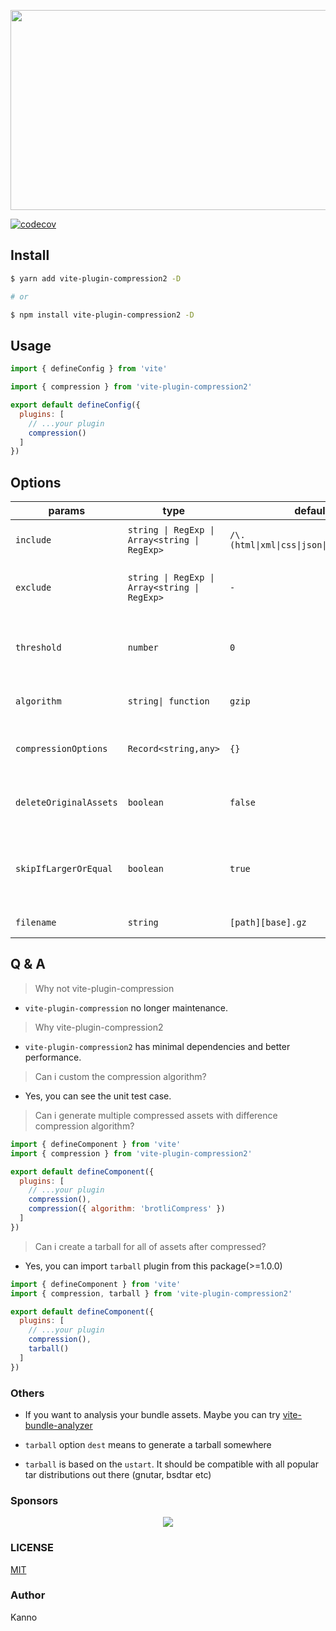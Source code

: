 <p align="center">
<img src="https://socialify.git.ci/nonzzz/vite-plugin-compression/image?description=1&font=KoHo&language=1&logo=https%3A%2F%2Favatars.githubusercontent.com%2Fu%2F65625612%3Fs%3D200%26v%3D4&name=1&owner=1&pattern=Solid&theme=Auto" width="640" height="320" />
</p>

[![codecov](https://codecov.io/gh/nonzzz/vite-plugin-compression/branch/master/graph/badge.svg?token=NG4475OP6B)](https://codecov.io/gh/nonzzz/vite-compression-plugin)

## Install

```bash
$ yarn add vite-plugin-compression2 -D

# or

$ npm install vite-plugin-compression2 -D
```

## Usage

```js
import { defineConfig } from 'vite'

import { compression } from 'vite-plugin-compression2'

export default defineConfig({
  plugins: [
    // ...your plugin
    compression()
  ]
})
```

## Options

| params                 | type                                          | default                                     | description                                                                                |
| ---------------------- | --------------------------------------------- | ------------------------------------------- | ------------------------------------------------------------------------------------------ |
| `include`              | `string \| RegExp \| Array<string \| RegExp>` | `/\.(html\|xml\|css\|json\|js\|mjs\|svg)$/` | Include all assets matching any of these conditions.                                       |
| `exclude`              | `string \| RegExp \| Array<string \| RegExp>` | `-`                                         | Exclude all assets matching any of these conditions.                                       |
| `threshold`            | `number`                                      | `0`                                         | Only assets bigger than this size are processed (in bytes)                                 |
| `algorithm`            | `string\| function`                           | `gzip`                                      | The compression algorithm                                                                  |
| `compressionOptions`   | `Record<string,any>`                          | `{}`                                        | Compression options for `algorithm`(details see `zlib module`)                             |
| `deleteOriginalAssets` | `boolean`                                     | `false`                                     | Whether to delete the original assets or not                                               |
| `skipIfLargerOrEqual`  | `boolean`                                     | `true`                                      | Whether to skip the compression if the result is larger than or equal to the original file |
| `filename`             | `string`                                      | `[path][base].gz`                           | The target asset filename                                                                  |

## Q & A

> Why not vite-plugin-compression

- `vite-plugin-compression` no longer maintenance.

> Why vite-plugin-compression2

- `vite-plugin-compression2` has minimal dependencies and better performance.

> Can i custom the compression algorithm?

- Yes, you can see the unit test case.

> Can i generate multiple compressed assets with difference compression algorithm?

```js
import { defineComponent } from 'vite'
import { compression } from 'vite-plugin-compression2'

export default defineComponent({
  plugins: [
    // ...your plugin
    compression(),
    compression({ algorithm: 'brotliCompress' })
  ]
})
```

> Can i create a tarball for all of assets after compressed?

- Yes, you can import `tarball` plugin from this package(>=1.0.0)

```js
import { defineComponent } from 'vite'
import { compression, tarball } from 'vite-plugin-compression2'

export default defineComponent({
  plugins: [
    // ...your plugin
    compression(),
    tarball()
  ]
})
```

### Others

- If you want to analysis your bundle assets. Maybe you can try [vite-bundle-analyzer](https://github.com/nonzzz/vite-bundle-analyzer)

- `tarball` option `dest` means to generate a tarball somewhere

- `tarball` is based on the `ustart`. It should be compatible with all popular tar distributions out there (gnutar, bsdtar etc)

### Sponsors

<p align="center">
  <a href="https://cdn.jsdelivr.net/gh/nonzzz/sponsors/sponsorkit/sponsors.svg">
    <img src="https://cdn.jsdelivr.net/gh/nonzzz/sponsors/sponsorkit/sponsors.svg"/>
  </a>
</p>

### LICENSE

[MIT](./LICENSE)

### Author

Kanno
